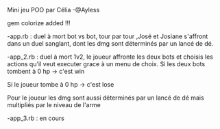 Mini jeu POO par Célia -@Ayless
 
gem colorize added !!! 

-app.rb : duel à mort bot vs  bot, tour par tour ,José et Josiane s'affront dans un duel sanglant, dont les dmg sont  déterminés par un lancé de dé.

-app_2.rb : duel à mort 1v2, le joueur affronte les deux bots et choisis les actions qu'il veut executer grace à un menu de choix. 
Si les deux bots tombent à 0 hp -> c'est win

Si le joueur tombe à 0 hp -> c'est lose

Pour le joueur les dmg sont aussi déterminés par un lancé de dé mais multipliés par le niveau de l'arme 

-app_3.rb : en cours
